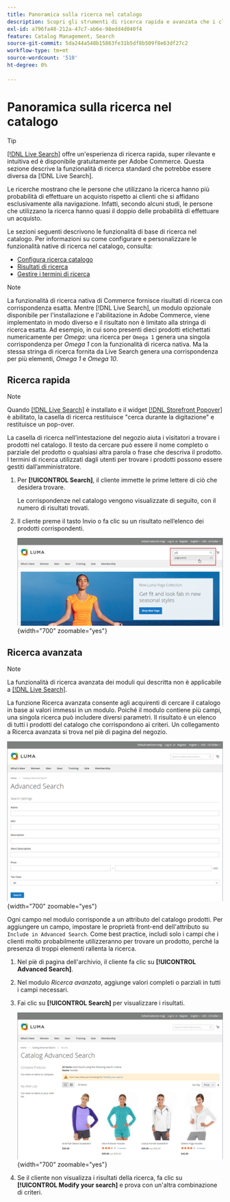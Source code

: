 ```yaml
---
title: Panoramica sulla ricerca nel catalogo
description: Scopri gli strumenti di ricerca rapida e avanzata che i clienti possono utilizzare per individuare i prodotti nella vetrina.
exl-id: a796fa48-212a-47c7-ab6e-98edd4d040f4
feature: Catalog Management, Search
source-git-commit: 5da244a548b15863fe31b5df8b509f8e63df27c2
workflow-type: tm+mt
source-wordcount: '510'
ht-degree: 0%

---
```


# Panoramica sulla ricerca nel catalogo

>[!TIP]
>
>[[!DNL Live Search]](https://experienceleague.adobe.com/docs/commerce/live-search/overview.html) offre un&#39;esperienza di ricerca rapida, super rilevante e intuitiva ed è disponibile gratuitamente per Adobe Commerce. Questa sezione descrive la funzionalità di ricerca standard che potrebbe essere diversa da [!DNL Live Search].

Le ricerche mostrano che le persone che utilizzano la ricerca hanno più probabilità di effettuare un acquisto rispetto ai clienti che si affidano esclusivamente alla navigazione. Infatti, secondo alcuni studi, le persone che utilizzano la ricerca hanno quasi il doppio delle probabilità di effettuare un acquisto.

Le sezioni seguenti descrivono le funzionalità di base di ricerca nel catalogo. Per informazioni su come configurare e personalizzare le funzionalità native di ricerca nel catalogo, consulta:

- [Configura ricerca catalogo](search-configuration.md)
- [Risultati di ricerca](search-results.md)
- [Gestire i termini di ricerca](search-terms.md)

>[!NOTE]
>
>La funzionalità di ricerca nativa di Commerce fornisce risultati di ricerca con corrispondenza esatta. Mentre [!DNL Live Search], un modulo opzionale disponibile per l&#39;installazione e l&#39;abilitazione in Adobe Commerce, viene implementato in modo diverso e il risultato non è limitato alla stringa di ricerca esatta. Ad esempio, in cui sono presenti dieci prodotti etichettati numericamente per _Omega_: una ricerca per `Omega 1` genera una singola corrispondenza per _Omega 1_ con la funzionalità di ricerca nativa. Ma la stessa stringa di ricerca fornita da Live Search genera una corrispondenza per più elementi, _Omega 1_ e _Omega 10_.

## Ricerca rapida

>[!NOTE]
>
>Quando [[!DNL Live Search]](https://experienceleague.adobe.com/en/docs/commerce/live-search/overview) è installato e il widget [[!DNL Storefront Popover]](https://experienceleague.adobe.com/en/docs/commerce/live-search/live-search-storefront/storefront-popover) è abilitato, la casella di ricerca restituisce &quot;cerca durante la digitazione&quot; e restituisce un pop-over.

La casella di ricerca nell’intestazione del negozio aiuta i visitatori a trovare i prodotti nel catalogo. Il testo da cercare può essere il nome completo o parziale del prodotto o qualsiasi altra parola o frase che descriva il prodotto. I termini di ricerca utilizzati dagli utenti per trovare i prodotti possono essere gestiti dall’amministratore.

1. Per **[!UICONTROL Search]**, il cliente immette le prime lettere di ciò che desidera trovare.

   Le corrispondenze nel catalogo vengono visualizzate di seguito, con il numero di risultati trovati.

1. Il cliente preme il tasto Invio o fa clic su un risultato nell’elenco dei prodotti corrispondenti.

   ![Ricerca](./assets/storefront-search-box.png){width="700" zoomable="yes"}

## Ricerca avanzata

>[!NOTE]
>
>La funzionalità di ricerca avanzata dei moduli qui descritta non è applicabile a [[!DNL Live Search]](https://experienceleague.adobe.com/docs/commerce/live-search/overview.html).

La funzione Ricerca avanzata consente agli acquirenti di cercare il catalogo in base ai valori immessi in un modulo. Poiché il modulo contiene più campi, una singola ricerca può includere diversi parametri. Il risultato è un elenco di tutti i prodotti del catalogo che corrispondono ai criteri. Un collegamento a Ricerca avanzata si trova nel piè di pagina del negozio.

![Ricerca avanzata](./assets/storefront-search-advanced.png){width="700" zoomable="yes"}

Ogni campo nel modulo corrisponde a un attributo del catalogo prodotti. Per aggiungere un campo, impostare le proprietà front-end dell&#39;attributo su `Include in Advanced Search`. Come best practice, includi solo i campi che i clienti molto probabilmente utilizzeranno per trovare un prodotto, perché la presenza di troppi elementi rallenta la ricerca.

1. Nel piè di pagina dell&#39;archivio, il cliente fa clic su **[!UICONTROL Advanced Search]**.

1. Nel modulo _Ricerca avanzata_, aggiunge valori completi o parziali in tutti i campi necessari.

1. Fai clic su **[!UICONTROL Search]** per visualizzare i risultati.

   ![Risultati ricerca](./assets/storefront-search-advanced-results-modify.png){width="700" zoomable="yes"}

1. Se il cliente non visualizza i risultati della ricerca, fa clic su **[!UICONTROL Modify your search]** e prova con un&#39;altra combinazione di criteri.

